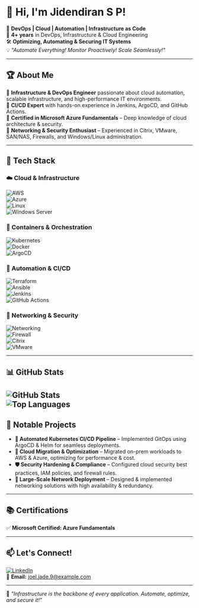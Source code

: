 # 👋 Hi, I'm Jidendiran S P!  

🚀 **DevOps | Cloud | Automation | Infrastructure as Code**  
💼 **4+ years** in DevOps, Infrastructure & Cloud Engineering  
🛠️ **Optimizing, Automating & Securing IT Systems**  
💡 _"Automate Everything! Monitor Proactively! Scale Seamlessly!"_  

---

## 🏆 About Me  
🔹 **Infrastructure & DevOps Engineer** passionate about cloud automation, scalable infrastructure, and high-performance IT environments.  
🔹 **CI/CD Expert** with hands-on experience in Jenkins, ArgoCD, and GitHub Actions.  
🔹 **Certified in Microsoft Azure Fundamentals** – Deep knowledge of cloud architecture & security.  
🔹 **Networking & Security Enthusiast** – Experienced in Citrix, VMware, SAN/NAS, Firewalls, and Windows/Linux administration.  

---

## 🚀 Tech Stack  

### **☁️ Cloud & Infrastructure**  
![AWS](https://img.shields.io/badge/AWS-232F3E?style=for-the-badge&logo=amazon-aws&logoColor=white)  
![Azure](https://img.shields.io/badge/Azure-0078D4?style=for-the-badge&logo=microsoft-azure&logoColor=white)  
![Linux](https://img.shields.io/badge/Linux-FCC624?style=for-the-badge&logo=linux&logoColor=black)  
![Windows Server](https://img.shields.io/badge/Windows%20Server-0078D6?style=for-the-badge&logo=windows&logoColor=white)  

### **🚢 Containers & Orchestration**  
![Kubernetes](https://img.shields.io/badge/Kubernetes-326CE5?style=for-the-badge&logo=kubernetes&logoColor=white)  
![Docker](https://img.shields.io/badge/Docker-2496ED?style=for-the-badge&logo=docker&logoColor=white)  
![ArgoCD](https://img.shields.io/badge/ArgoCD-EF7B4D?style=for-the-badge&logo=argo&logoColor=white)  

### **🔧 Automation & CI/CD**  
![Terraform](https://img.shields.io/badge/Terraform-7B42BC?style=for-the-badge&logo=terraform&logoColor=white)  
![Ansible](https://img.shields.io/badge/Ansible-EE0000?style=for-the-badge&logo=ansible&logoColor=white)  
![Jenkins](https://img.shields.io/badge/Jenkins-D24939?style=for-the-badge&logo=jenkins&logoColor=white)  
![GitHub Actions](https://img.shields.io/badge/GitHub%20Actions-2088FF?style=for-the-badge&logo=github-actions&logoColor=white)  

### **📡 Networking & Security**  
![Networking](https://img.shields.io/badge/Networking-00A6ED?style=for-the-badge&logo=cisco&logoColor=white)  
![Firewall](https://img.shields.io/badge/Firewall-FF6F00?style=for-the-badge&logo=paloaltonetworks&logoColor=white)  
![Citrix](https://img.shields.io/badge/Citrix-1B3644?style=for-the-badge&logo=citrix&logoColor=white)  
![VMware](https://img.shields.io/badge/VMware-607078?style=for-the-badge&logo=vmware&logoColor=white)  

---

## 📊 GitHub Stats  
![GitHub Stats](https://github-readme-stats.vercel.app/api?username=Jidendiran-coder&show_icons=true&theme=radical&count_private=true)  
![Top Languages](https://github-readme-stats.vercel.app/api/top-langs/?username=Jidendiran-coder&layout=compact&theme=radical) 
---

## 🌟 Notable Projects  
- **🚀 Automated Kubernetes CI/CD Pipeline** – Implemented GitOps using ArgoCD & Helm for seamless deployments.  
- **🔄 Cloud Migration & Optimization** – Migrated on-prem workloads to AWS & Azure, optimizing for performance & cost.  
- **🛡️ Security Hardening & Compliance** – Configured cloud security best practices, IAM policies, and firewall rules.  
- **📡 Large-Scale Network Deployment** – Designed & implemented networking solutions with high availability & redundancy.  

---

## 📚 Certifications  
✅ **Microsoft Certified: Azure Fundamentals**   

---

## 📫 Let's Connect!  

[![LinkedIn](https://img.shields.io/badge/LinkedIn-Profile-blue?logo=linkedin)](your-linkedin-url)  
📧 **Email:** joel.jade.9@example.com  

---

🚀 _"Infrastructure is the backbone of every application. Automate, optimize, and secure it!"_  
